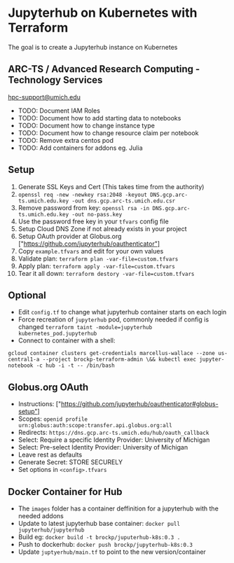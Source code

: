 # Jupyterhub on Kubernetes with Terraform

The goal is to create a Jupyterhub instance on Kubernetes 

## ARC-TS / Advanced Research Computing - Technology Services 

hpc-support@umich.edu


 * TODO: Document IAM Roles
 * TODO: Document how to add starting data to notebooks
 * TODO: Document how to change instance type
 * TODO: Document how to change resource claim per notebook
 * TODO: Remove extra centos pod 
 * TODO: Add containers for addons eg. Julia

## Setup

 1. Generate SSL Keys and Cert (This takes time from the authority)
  1. `openssl req -new -newkey rsa:2048 -keyout DNS.gcp.arc-ts.umich.edu.key -out dns.gcp.arc-ts.umich.edu.csr`
  1. Remove password from key: `openssl rsa -in DNS.gcp.arc-ts.umich.edu.key -out no-pass.key`
  1. Use the password free key in your `tfvars` config file
 1. Setup Cloud DNS Zone if not already exists in your project
 1. Setup OAuth provider at Globus.org ["https://github.com/jupyterhub/oauthenticator"]
 1. Copy `example.tfvars` and edit for your own values
 1. Validate plan: `terraform plan -var-file=custom.tfvars`
 1. Apply plan: `terraform apply -var-file=custom.tfvars`
 1. Tear it all down: `terraform destory -var-file=custom.tfvars`

## Optional 

 * Edit `config.tf`  to change what jupyterhub container starts on each login
 * Force recreation of `jupyterhub` pod, commonly needed if config is changed `terraform taint -module=jupyterhub kubernetes_pod.jupyterhub`
 * Connect to container with a shell: 
```
gcloud container clusters get-credentials marcellus-wallace --zone us-central1-a --project brockp-terraform-admin \&& kubectl exec jupyter-notebook -c hub -i -t -- /bin/bash
```

## Globus.org OAuth

 * Instructions: ["https://github.com/jupyterhub/oauthenticator#globus-setup"]
 * Scopes: `openid profile urn:globus:auth:scope:transfer.api.globus.org:all`
 * Redirects: `https://dns.gcp.arc-ts.umich.edu/hub/oauth_callback`
 * Select: Require a specific Identity Provider: University of Michigan
 * Select: Pre-select Identity Provider: University of Michigan
 * Leave rest as defaults
 * Generate Secret: STORE SECURELY
 * Set options in `<config>.tfvars`

## Docker Container for Hub

 * The `images` folder has a container deffinition for a jupyterhub with the needed addons
 * Update to latest jupyterhub base container: `docker pull jupyterhub/jupyterhub`
 * Build eg: `docker build -t brockp/juputerhub-k8s:0.3 .`
 * Push to dockerhub: `docker push brockp/jupyterhub-k8s:0.3`
 * Update `juptyerhub/main.tf` to point to the new version/container
